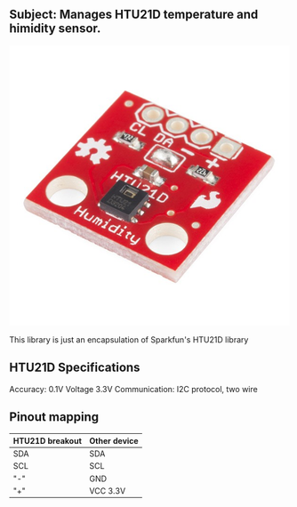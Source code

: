 ## Subject: Manages HTU21D temperature and himidity sensor.

![Schema](https://github.com/vincent-bruel/arduino-and-co/blob/master/CommonLibraries/LibHTU21D/htu21d-breakout.jpg)

This library is just an encapsulation of Sparkfun's HTU21D library

## HTU21D Specifications
Accuracy: 0.1V
Voltage 3.3V
Communication: I2C protocol, two wire

## Pinout mapping
HTU21D breakout | Other device
----------------|-------------
SDA             | SDA
SCL             | SCL
"-"             | GND
"+"             | VCC 3.3V
